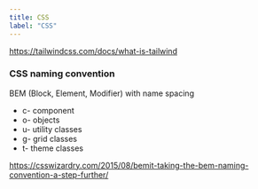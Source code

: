 ```yaml
---
title: CSS
label: "CSS"
---
```


https://tailwindcss.com/docs/what-is-tailwind

### CSS naming convention

BEM (Block, Element, Modifier) with name spacing

* c- component
* o- objects
* u- utility classes
* g- grid classes
* t- theme classes

https://csswizardry.com/2015/08/bemit-taking-the-bem-naming-convention-a-step-further/
